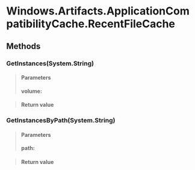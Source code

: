 ﻿


# Windows.Artifacts.ApplicationCompatibilityCache.RecentFileCache

## Methods


### GetInstances(System.String)

> #### Parameters
> **volume:** 

> #### Return value
> 

### GetInstancesByPath(System.String)

> #### Parameters
> **path:** 

> #### Return value
> 